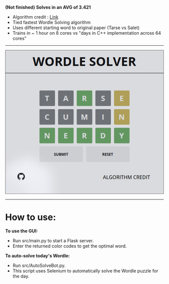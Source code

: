**(Not finished)**
**Solves in an AVG of 3.421**
- Algorithm credit : <a href="http://wordle-page.s3-website-us-east-1.amazonaws.com/assets/Wordle_Paper_Final.pdf">Link</a>
- Tied fastest Wordle Solving algorithm
- Uses different starting word to original paper (Tarse vs Salet)
- Trains in ~ 1 hour on 8 cores vs "days in C++ implementation across 64 cores"
___

![Web](imgs/image.png)
___
# How to use:
**To use the GUI:**
- Run src/main.py to start a Flask server.
- Enter the returned color codes to get the optimal word.

**To auto-solve today's Wordle:**
- Run src/AutoSolveBot.py.
- This script uses Selenium to automatically solve the Wordle puzzle for the day.
